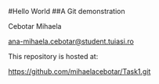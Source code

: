 
#Hello World
##A Git demonstration

Cebotar Mihaela

ana-mihaela.cebotar@student.tuiasi.ro

This repository is hosted  at:

https://github.com/mihaelacebotar/Task1.git
